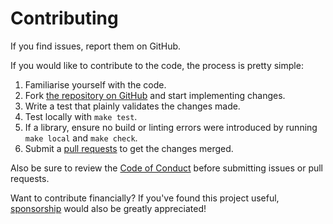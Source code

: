 # Contributing

If you find issues, report them on GitHub.

If you would like to contribute to the code, the process is pretty simple:

1. Familiarise yourself with the code.
2. Fork [the repository on GitHub](https://docs.github.com/en/pull-requests/collaborating-with-pull-requests/working-with-forks/fork-a-repo)
and start implementing changes.
3. Write a test that plainly validates the changes made.
4. Test locally with ``make test``.
5. If a library, ensure no build or linting errors were introduced by running ``make local`` and ``make check``.
6. Submit
   a [pull requests](https://docs.github.com/en/pull-requests/collaborating-with-pull-requests/proposing-changes-to-your-work-with-pull-requests/creating-a-pull-request-from-a-fork)
   to get the changes merged.

Also be sure to review the [Code of Conduct](https://github.com/alexdlaird/.github?tab=coc-ov-file#contributor-covenant-code-of-conduct) before
submitting issues or pull requests.

Want to contribute financially? If you've found this project
useful, [sponsorship](https://github.com/sponsors/alexdlaird)
would also be greatly appreciated!
